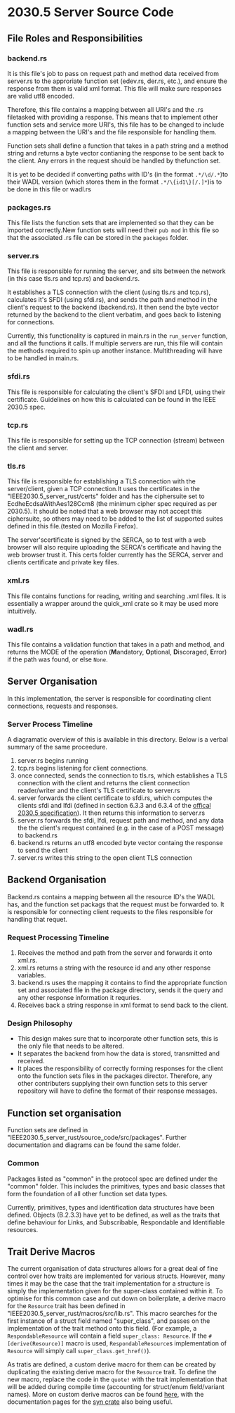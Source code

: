 # 2030.5 Server Source Code

## File Roles and Responsibilities 

### backend.rs
It is this file's job to pass on request path and method data received from server.rs to the approriate function set (edev.rs, der.rs, etc.), and ensure the response from them is valid xml format. This file will make sure responses are valid utf8 encoded.

Therefore, this file contains a mapping between all URI's and the .rs filetasked with providing a response. This means that to implement other function sets and service more URI's, this file has to be changed to include a mapping between the URI's and the file responsible for handling them.

Function sets shall define a function that takes in a path string and a method string and returns a byte vector contianing the response to be sent back to the client. Any errors in the request should be handled by thefunction set.

It is yet to be decided if converting paths with ID's (in the format `.*/\d/.*`)to their WADL version (which stores them in the format `.*/\{id1\}[/.]*`)is to be done in this file or wadl.rs

### packages.rs
This file lists the function sets that are implemented so that they can be imported correctly.New function sets will need their `pub mod` in this file so that the associated .rs file can be stored in the `packages` folder.

### server.rs
This file is responsible for running the server, and sits between the network (in this case tls.rs and tcp.rs) and backend.rs. 

It establishes a TLS connection with the client (using tls.rs and tcp.rs), calculates it's SFDI (using sfdi.rs), and sends the path and method in the client's request to the backend (backend.rs). It then send the byte vector returned by the backend to the client verbatim, and goes back to listening for connections.

Currently, this functionality is captured in main.rs in the `run_server` function, and all the functions it calls. If multiple servers are run, this file will contain the methods required to spin up another instance. Multithreading will have to be handled in main.rs.

### sfdi.rs
This file is responsible for calculating the client's SFDI and LFDI, using their certificate. Guidelines on how this is calculated can be found in the IEEE 2030.5 spec.

### tcp.rs
This file is responsible for setting up the TCP connection (stream) between the client and server.

### tls.rs
This file is responsible for establishing a TLS connection with the server/client, given a TCP connection.It uses the certificates in the "IEEE2030.5_server_rust/certs" folder and has the ciphersuite set to EcdheEcdsaWithAes128Ccm8 (the minimum cipher spec required as per 2030.5). It should be noted that a web browser may not accept this ciphersuite, so others may need to be added to the list of supported suites defined in this file.(tested on Mozilla Firefox).

The server'scertificate is signed by the SERCA, so to test with a web browser will also require uploading the SERCA's certificate and having the web browser trust it.
This certs folder currently has the SERCA, server and clients certificate and private key files. 

### xml.rs
This file contains functions for reading, writing and searching .xml files. It is essentially a wrapper around the quick_xml crate so it may be used more intuitively.

### wadl.rs
This file contains a validation function that takes in a path and method, and returns the MODE of the operation (**M**andatory, **O**ptional, **D**iscoraged, **E**rror) if the path was found, or else `None`.

## Server Organisation
In this implementation, the server is responsible for coordinating client connections, requests and responses. 

### Server Process Timeline
A diagramatic overview of this is available in this directory. Below is a verbal summary of the same proceedure. 
1. server.rs begins running
2. tcp.rs begins listening for client connections.
3. once connected, sends the connection to tls.rs, which establishes a TLS connection with the client and returns the client connection reader/writer and the client's TLS certificate to server.rs
4. server forwards the client certificate to sfdi.rs, which computes the clients sfdi and lfdi (defined in section 6.3.3 and 6.3.4 of the [offical 2030.5 specification](https://standards.ieee.org/ieee/2030.5/5897/)). It then returns this information to server.rs
5. server.rs forwards the sfdi, lfdi, request path and method, and any data the the client's request contained (e.g. in the case of a POST message) to backend.rs
6. backend.rs returns an utf8 encoded byte vector containg the response to send the client
7. server.rs writes this string to the open client TLS connection

## Backend Organisation

Backend.rs contains a mapping between all the resource ID's the WADL has, and the function set packags that the request must be forwarded to. It is responsible for connecting client requests to the files responsible for handling that requet.

### Request Processing Timeline
1. Receives the method and path from the server and forwards it onto xml.rs.
2. xml.rs returns a string with the resource id and any other response variables. 
3. backend.rs uses the mapping it contains to find the appropriate function set and associated file in the package directory, sends it the query and any other response information it requries.
4. Receives back a string response in xml format to send back to 
the client.

### Design Philosophy
- This design makes sure that to incorporate other function sets, this is the only file that needs to be altered.
- It separates the backend from how the data is stored, transmitted and received.
- It places the responsibility of correctly forming responses for the client onto the function sets files in the packages director. Therefore, any other contributers supplying their own function sets to this server repository will have to define the format of their response messages.

## Function set organisation
Function sets are defined in "IEEE2030.5_server_rust/source_code/src/packages". Further documentation and diagrams can be found the same folder.

### Common
Packages listed as "common" in the protocol spec are defined under the "common" folder.
This includes the primitives, types and basic classes that form the foundation of all other function set data types.

Currently, primitives, types and identification data structures have been defined. Objects (B.2.3.3) have yet to be defined, as well as the traits that define behaviour for Links, and Subscribable, Respondable and Identifiable resources. 

### 

## Trait Derive Macros
The current organisation of data structures allows for a great deal of fine control over how traits are implemented for various structs. However, many times it may be the case that the trait implementation for a structure is simply the implementation given for the super-class contained within it. To optimise for this common case and cut down on boilerplate, a derive macro for the `Resource` trait has been defined in "IEEE2030.5_server_rust/macros/src/lib.rs". This macro searches for the first instance of a struct field named "super_class", and passes on the implementation of the trait method onto this field. (For example, a `RespondableResource` will contain a field `super_class: Resource`. If the `#[derive(Resource)]` macro is used, `RespondableResource`s implementation of `Resource` will simply call `super_class.get_href()`).

As tratis are defined, a custom derive macro for them can be created by duplicating the existing derive macro for the `Resource` trait. To define the new macro, replace the code in the `quote!` with the trait implementation that will be added during compile time (accounting for struct/enum field/variant names). More on custom derive macros can be found [here](https://doc.rust-lang.org/book/ch19-06-macros.html#how-to-write-a-custom-derive-macro), with the documentation pages for the [syn crate](https://docs.rs/syn/1.0.107/syn/index.html) also being useful.